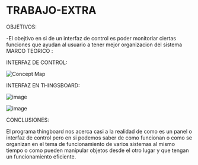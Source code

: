 # TRABAJO-EXTRA
OBJETIVOS:

-El obejtivo en si de un interfaz de control es poder monitoriar ciertas funciones que ayudan al usuario a tener mejor organizacion del sistema 
MARCO TEORICO :

INTERFAZ DE CONTROL:

![Concept Map](https://user-images.githubusercontent.com/93900233/150730171-eca45fae-2d0e-4790-b065-2e8093c8e1dc.jpg)

INTERFAZ EN THINGSBOARD:

![image](https://user-images.githubusercontent.com/93900233/150730487-fda58f56-9d20-47a4-96c2-3e541552933b.png)

![image](https://user-images.githubusercontent.com/93900233/150730714-bfbb7ef2-cee4-4bac-a65b-c809dad5d43d.png)

CONCLUSIONES:

El programa thingboard nos acerca casi a la realidad de como es un panel o interfaz de control pero en si podemos saber de como funcionan o como se organizan en el tema de funcionamiento de varios sistemas al mismo tiempo o como pueden manipular objetos desde el otro lugar y que tengan un funcionamiento eficiente.
